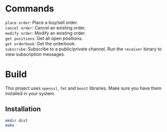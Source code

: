 # Commands

`place order`: Place a buy/sell order.  
`cancel order`: Cancel an existing order.  
`modify order`: Modify an existing order.  
`get positions`: Get all open positions.  
`get orderbook`: Get the orderbook.  
`subscribe`: Subscribe to a public/private channel. Run the `receiver` binary to view subscription messages.

# Build

This project uses `openssl`, `fmt` and `boost` libraries. Make sure you have them installed in your system.

## Installation

```bash
mkdir dist
make
```
